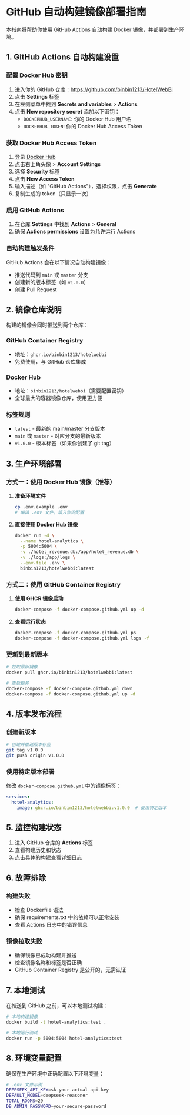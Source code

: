 # GitHub 自动构建镜像部署指南

本指南将帮助你使用 GitHub Actions 自动构建 Docker 镜像，并部署到生产环境。

## 1. GitHub Actions 自动构建设置

### 配置 Docker Hub 密钥
1. 进入你的 GitHub 仓库：https://github.com/binbin1213/HotelWebBi
2. 点击 **Settings** 标签
3. 在左侧菜单中找到 **Secrets and variables** > **Actions**
4. 点击 **New repository secret** 添加以下密钥：
   - `DOCKERHUB_USERNAME`: 你的 Docker Hub 用户名
   - `DOCKERHUB_TOKEN`: 你的 Docker Hub Access Token

### 获取 Docker Hub Access Token
1. 登录 [Docker Hub](https://hub.docker.com/)
2. 点击右上角头像 > **Account Settings**
3. 选择 **Security** 标签
4. 点击 **New Access Token**
5. 输入描述（如 "GitHub Actions"），选择权限，点击 **Generate**
6. 复制生成的 token（只显示一次）

### 启用 GitHub Actions
1. 在仓库 **Settings** 中找到 **Actions** > **General**
2. 确保 **Actions permissions** 设置为允许运行 Actions

### 自动构建触发条件
GitHub Actions 会在以下情况自动构建镜像：
- 推送代码到 `main` 或 `master` 分支
- 创建新的版本标签（如 `v1.0.0`）
- 创建 Pull Request

## 2. 镜像仓库说明

构建的镜像会同时推送到两个仓库：

### GitHub Container Registry
- 地址：`ghcr.io/binbin1213/hotelwebbi`
- 免费使用，与 GitHub 仓库集成

### Docker Hub
- 地址：`binbin1213/hotelwebbi`（需要配置密钥）
- 全球最大的容器镜像仓库，使用更方便

### 标签规则
- `latest` - 最新的 main/master 分支版本
- `main` 或 `master` - 对应分支的最新版本
- `v1.0.0` - 版本标签（如果你创建了 git tag）

## 3. 生产环境部署

### 方式一：使用 Docker Hub 镜像（推荐）

1. **准备环境文件**
   ```bash
   cp .env.example .env
   # 编辑 .env 文件，填入你的配置
   ```

2. **直接使用 Docker Hub 镜像**
   ```bash
   docker run -d \
     --name hotel-analytics \
     -p 5004:5004 \
     -v ./hotel_revenue.db:/app/hotel_revenue.db \
     -v ./logs:/app/logs \
     --env-file .env \
     binbin1213/hotelwebbi:latest
   ```

### 方式二：使用 GitHub Container Registry

1. **使用 GHCR 镜像启动**
   ```bash
   docker-compose -f docker-compose.github.yml up -d
   ```

2. **查看运行状态**
   ```bash
   docker-compose -f docker-compose.github.yml ps
   docker-compose -f docker-compose.github.yml logs -f
   ```

### 更新到最新版本

```bash
# 拉取最新镜像
docker pull ghcr.io/binbin1213/hotelwebbi:latest

# 重启服务
docker-compose -f docker-compose.github.yml down
docker-compose -f docker-compose.github.yml up -d
```

## 4. 版本发布流程

### 创建新版本
```bash
# 创建并推送版本标签
git tag v1.0.0
git push origin v1.0.0
```

### 使用特定版本部署
修改 `docker-compose.github.yml` 中的镜像标签：
```yaml
services:
  hotel-analytics:
    image: ghcr.io/binbin1213/hotelwebbi:v1.0.0  # 使用特定版本
```

## 5. 监控构建状态

1. 进入 GitHub 仓库的 **Actions** 标签
2. 查看构建历史和状态
3. 点击具体的构建查看详细日志

## 6. 故障排除

### 构建失败
- 检查 Dockerfile 语法
- 确保 requirements.txt 中的依赖可以正常安装
- 查看 Actions 日志中的错误信息

### 镜像拉取失败
- 确保镜像已成功构建并推送
- 检查镜像名称和标签是否正确
- GitHub Container Registry 是公开的，无需认证

## 7. 本地测试

在推送到 GitHub 之前，可以本地测试构建：

```bash
# 本地构建镜像
docker build -t hotel-analytics:test .

# 本地运行测试
docker run -p 5004:5004 hotel-analytics:test
```

## 8. 环境变量配置

确保在生产环境中正确配置以下环境变量：

```bash
# .env 文件示例
DEEPSEEK_API_KEY=sk-your-actual-api-key
DEFAULT_MODEL=deepseek-reasoner
TOTAL_ROOMS=29
DB_ADMIN_PASSWORD=your-secure-password
```
